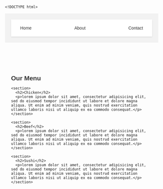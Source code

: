     <!DOCTYPE html>
<html>
<head>
  <title>Our Menu</title>
  <style>
    body {
      font-family: sans-serif;
      margin: 0;
    }
    header {
      background-color: #f2f2f2;
      padding: 20px;
    }
    nav {
      display: flex;
      justify-content: space-between;
      align-items: center;
      background-color: #fff;
      padding: 10px 20px;
      box-shadow: 0 2px 4px rgba(0, 0, 0, 0.1);
    }
    nav a {
      color: #333;
      text-decoration: none;
      padding: 10px;
    }
    nav a:hover {
      background-color: #ddd;
    }
    main {
      padding: 20px;
    }
    section {
      background-color: #fff;
      padding: 20px;
      border-radius: 5px;
      box-shadow: 0 2px 4px rgba(0, 0, 0, 0.1);
      margin-bottom: 20px;
    }
    h2 {
      color: #333;
      margin-bottom: 10px;
    }
    p {
      line-height: 1.5;
      color: #555;
    }
  </style>
</head>
<body>
  <header>
    <nav>
      <a href="#">Home</a>
      <a href="#">About</a>
      <a href="#">Contact</a>
    </nav>
  </header>

  <main>
    <h2>Our Menu</h2>

    <section>
      <h2>Chicken</h2>
      <p>lorem ipsum dolor sit amet, consectetur adipisicing elit, sed do eiusmod tempor incididunt ut labore et dolore magna aliqua. Ut enim ad minim veniam, quis nostrud exercitation ullamco laboris nisi ut aliquip ex ea commodo consequat.</p>
    </section>

    <section>
      <h2>Beef</h2>
      <p>lorem ipsum dolor sit amet, consectetur adipisicing elit, sed do eiusmod tempor incididunt ut labore et dolore magna aliqua. Ut enim ad minim veniam, quis nostrud exercitation ullamco laboris nisi ut aliquip ex ea commodo consequat.</p>
    </section>

    <section>
      <h2>Sushi</h2>
      <p>lorem ipsum dolor sit amet, consectetur adipisicing elit, sed do eiusmod tempor incididunt ut labore et dolore magna aliqua. Ut enim ad minim veniam, quis nostrud exercitation ullamco laboris nisi ut aliquip ex ea commodo consequat.</p>
    </section>
  </main>
</body>
</html>
